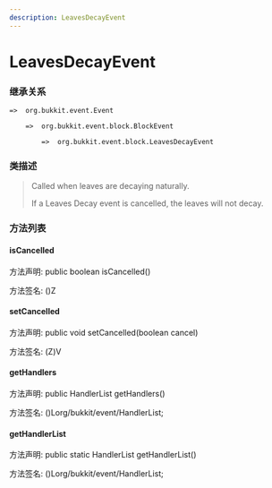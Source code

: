 ```yaml
---
description: LeavesDecayEvent
---
```


# LeavesDecayEvent

### 继承关系

    =>  org.bukkit.event.Event

        =>  org.bukkit.event.block.BlockEvent

            =>  org.bukkit.event.block.LeavesDecayEvent

### 类描述

> Called when leaves are decaying naturally.
>
> <p>
>
> If a Leaves Decay event is cancelled, the leaves will not decay.

### 方法列表

#### isCancelled

方法声明: public boolean isCancelled()

方法签名: ()Z

#### setCancelled

方法声明: public void setCancelled(boolean cancel)

方法签名: (Z)V

#### getHandlers

方法声明: public HandlerList getHandlers()

方法签名: ()Lorg/bukkit/event/HandlerList;

#### getHandlerList

方法声明: public static HandlerList getHandlerList()

方法签名: ()Lorg/bukkit/event/HandlerList;